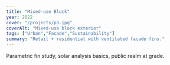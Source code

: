 ```yaml
---
title: "Mixed-use Block"
year: 2022
cover: "/projects/p3.jpg"
coverAlt: "Mixed-use block exterior"
tags: ["Urban","Facade","Sustainability"]
summary: "Retail + residential with ventilated facade fins."
---
```


Parametric fin study, solar analysis basics, public realm at grade.
